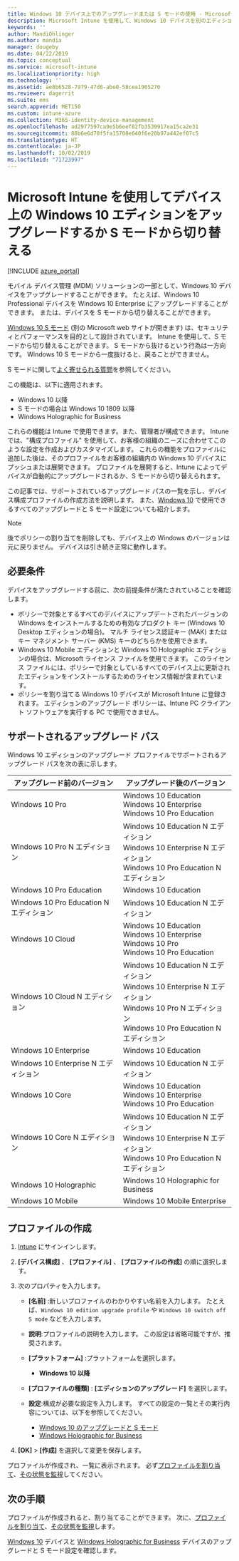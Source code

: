 ```yaml
---
title: Windows 10 デバイス上でのアップグレードまたは S モードの使用 - Microsoft Intune - Azure | Microsoft Docs
description: Microsoft Intune を使用して、Windows 10 デバイスを別のエディションにアップグレードしたり、S モードを切り替えたりします。 管理者はデバイス構成プロファイルを使用して、Windows 10 Professional を Windows 10 Enterprise にアップグレードしたり、S モード モードから切り替えたりできます。 Windows 10 Pro、N Edition、Education、Cloud、Enterprise、Core、Holographic、Mobile については、サポートされるアップグレード パスを参照してください。
keywords: ''
author: MandiOhlinger
ms.author: mandia
manager: dougeby
ms.date: 04/22/2019
ms.topic: conceptual
ms.service: microsoft-intune
ms.localizationpriority: high
ms.technology: ''
ms.assetid: ae8b6528-7979-47d8-abe0-58cea1905270
ms.reviewer: dagerrit
ms.suite: ems
search.appverid: MET150
ms.custom: intune-azure
ms.collection: M365-identity-device-management
ms.openlocfilehash: ad2977597ca9e5b6eef82fb3539917ea15ca2e31
ms.sourcegitcommit: 88b6e6d70f5fa15708e640f6e20b97a442ef07c5
ms.translationtype: HT
ms.contentlocale: ja-JP
ms.lasthandoff: 10/02/2019
ms.locfileid: "71723997"
---
```

# <a name="upgrade-windows-10-editions-or-switch-out-of-s-mode-on-devices-using-microsoft-intune"></a>Microsoft Intune を使用してデバイス上の Windows 10 エディションをアップグレードするか S モードから切り替える

[!INCLUDE [azure_portal](../includes/azure_portal.md)]

モバイル デバイス管理 (MDM) ソリューションの一部として、Windows 10 デバイスをアップグレードすることができます。 たとえば、Windows 10 Professional デバイスを Windows 10 Enterprise にアップグレードすることができます。 または、デバイスを S モードから切り替えることができます。

[Windows 10 S モード](https://support.microsoft.com/help/4456067/windows-10-switch-out-of-s-mode) (別の Microsoft web サイトが開きます) は、セキュリティとパフォーマンスを目的として設計されています。 Intune を使用して、S モードから切り替えることができます。 S モードから抜けるという行為は一方向です。 Windows 10 S モードから一度抜けると、戻ることができません。

S モードに関して[よく寄せられる質問](https://support.microsoft.com/help/4020089/windows-10-in-s-mode-faq)を参照してください。

この機能は、以下に適用されます。

- Windows 10 以降
- S モードの場合は Windows 10 1809 以降
- Windows Holographic for Business

これらの機能は Intune で使用できます。また、管理者が構成できます。 Intune では、"構成プロファイル" を使用して、お客様の組織のニーズに合わせてこのような設定を作成およびカスタマイズします。 これらの機能をプロファイルに追加した後は、そのプロファイルをお客様の組織内の Windows 10 デバイスにプッシュまたは展開できます。 プロファイルを展開すると、Intune によってデバイスが自動的にアップグレードされるか、S モードから切り替えられます。

この記事では、サポートされているアップグレード パスの一覧を示し、デバイス構成プロファイルの作成方法を説明します。 また、[Windows 10](edition-upgrade-windows-settings.md) で使用できるすべてのアップグレードと S モード設定についても紹介します。

> [!NOTE]
> 後でポリシーの割り当てを削除しても、デバイス上の Windows のバージョンは元に戻りません。 デバイスは引き続き正常に動作します。

## <a name="prerequisites"></a>必要条件

デバイスをアップグレードする前に、次の前提条件が満たされていることを確認します。

- ポリシーで対象とするすべてのデバイスにアップデートされたバージョンの Windows をインストールするための有効なプロダクト キー (Windows 10 Desktop エディションの場合)。 マルチ ライセンス認証キー (MAK) またはキー マネジメント サーバー (KMS) キーのどちらかを使用できます。
- Windows 10 Mobile エディションと Windows 10 Holographic エディションの場合は、Microsoft ライセンス ファイルを使用できます。 このライセンス ファイルには、ポリシーで対象としているすべてのデバイス上に更新されたエディションをインストールするためのライセンス情報が含まれています。
- ポリシーを割り当てる Windows 10 デバイスが Microsoft Intune に登録されます。 エディションのアップグレード ポリシーは、Intune PC クライアント ソフトウェアを実行する PC で使用できません。

## <a name="supported-upgrade-paths"></a>サポートされるアップグレード パス

Windows 10 エディションのアップグレード プロファイルでサポートされるアップグレード パスを次の表に示します。

| アップグレード前のバージョン | アップグレード後のバージョン |
|---|---|
| Windows 10 Pro | Windows 10 Education <br/>Windows 10 Enterprise <br/>Windows 10 Pro Education |
| Windows 10 Pro N エディション | Windows 10 Education N エディション <br/>Windows 10 Enterprise N エディション <br/>Windows 10 Pro Education N エディション | 
| Windows 10 Pro Education | Windows 10 Education | 
| Windows 10 Pro Education N エディション | Windows 10 Education N エディション |
| Windows 10 Cloud | Windows 10 Education <br/>Windows 10 Enterprise <br/>Windows 10 Pro <br/>Windows 10 Pro Education | 
| Windows 10 Cloud N エディション | Windows 10 Education N エディション <br/>Windows 10 Enterprise N エディション <br/>Windows 10 Pro N エディション <br/>Windows 10 Pro Education N エディション | 
| Windows 10 Enterprise | Windows 10 Education | 
| Windows 10 Enterprise N エディション | Windows 10 Education N エディション | 
| Windows 10 Core | Windows 10 Education <br/>Windows 10 Enterprise <br/>Windows 10 Pro Education | 
| Windows 10 Core N エディション | Windows 10 Education N エディション <br/>Windows 10 Enterprise N エディション <br/>Windows 10 Pro Education N エディション | 
| Windows 10 Holographic | Windows 10 Holographic for Business |
| Windows 10 Mobile | Windows 10 Mobile Enterprise |

<!--The following table provides information about the supported upgrade paths for Windows 10 editions in this policy:

![supported](./media/edition-upgrade-configure-windows-10/check_grn.png)  (X) = not supported    
![unsupported](./media/edition-upgrade-configure-windows-10/x_blk.png)    (green checkmark) = supported    

|Upgrade from edition\Upgrade to edition|Education|Education N|Pro Education|Pro Education N|Enterprise|Enterprise N|Professional|Professional N|Mobile Enterprise|Holographic for Business|
|--------|--------|--------|--------|--------|--------|--------|--------|--------|--------|--------|--------|
|Pro|![supported](./media/edition-upgrade-configure-windows-10/check_grn.png)|![unsupported](./media/edition-upgrade-configure-windows-10/x_blk.png)|![supported](./media/edition-upgrade-configure-windows-10/check_grn.png)|![unsupported](./media/edition-upgrade-configure-windows-10/x_blk.png)|![supported](./media/edition-upgrade-configure-windows-10/check_grn.png)|![unsupported](./media/edition-upgrade-configure-windows-10/x_blk.png)|![unsupported](./media/edition-upgrade-configure-windows-10/x_blk.png)|![unsupported](./media/edition-upgrade-configure-windows-10/x_blk.png)|![unsupported](./media/edition-upgrade-configure-windows-10/x_blk.png)|![unsupported](./media/edition-upgrade-configure-windows-10/x_blk.png)|
|Pro N|![unsupported](./media/edition-upgrade-configure-windows-10/x_blk.png)|![supported](./media/edition-upgrade-configure-windows-10/check_grn.png)|![unsupported](./media/edition-upgrade-configure-windows-10/x_blk.png)|![supported](./media/edition-upgrade-configure-windows-10/check_grn.png)|![unsupported](./media/edition-upgrade-configure-windows-10/x_blk.png)|![supported](./media/edition-upgrade-configure-windows-10/check_grn.png)|![unsupported](./media/edition-upgrade-configure-windows-10/x_blk.png)|![unsupported](./media/edition-upgrade-configure-windows-10/x_blk.png)|![unsupported](./media/edition-upgrade-configure-windows-10/x_blk.png)|![unsupported](./media/edition-upgrade-configure-windows-10/x_blk.png)|
|Pro Education|![supported](./media/edition-upgrade-configure-windows-10/check_grn.png)|![unsupported](./media/edition-upgrade-configure-windows-10/x_blk.png)|![unsupported](./media/edition-upgrade-configure-windows-10/x_blk.png)|![unsupported](./media/edition-upgrade-configure-windows-10/x_blk.png)|![unsupported](./media/edition-upgrade-configure-windows-10/x_blk.png)|![unsupported](./media/edition-upgrade-configure-windows-10/x_blk.png)|![unsupported](./media/edition-upgrade-configure-windows-10/x_blk.png)|![unsupported](./media/edition-upgrade-configure-windows-10/x_blk.png)|![unsupported](./media/edition-upgrade-configure-windows-10/x_blk.png)|![unsupported](./media/edition-upgrade-configure-windows-10/x_blk.png)|
|Pro Education N|![unsupported](./media/edition-upgrade-configure-windows-10/x_blk.png)|![supported](./media/edition-upgrade-configure-windows-10/check_grn.png)|![unsupported](./media/edition-upgrade-configure-windows-10/x_blk.png)|![unsupported](./media/edition-upgrade-configure-windows-10/x_blk.png)|![unsupported](./media/edition-upgrade-configure-windows-10/x_blk.png)|![unsupported](./media/edition-upgrade-configure-windows-10/x_blk.png)|![unsupported](./media/edition-upgrade-configure-windows-10/x_blk.png)|![unsupported](./media/edition-upgrade-configure-windows-10/x_blk.png)|![unsupported](./media/edition-upgrade-configure-windows-10/x_blk.png)|![unsupported](./media/edition-upgrade-configure-windows-10/x_blk.png)|
|Cloud|![supported](./media/edition-upgrade-configure-windows-10/check_grn.png)|![unsupported](./media/edition-upgrade-configure-windows-10/x_blk.png)|![supported](./media/edition-upgrade-configure-windows-10/check_grn.png)|![unsupported](./media/edition-upgrade-configure-windows-10/x_blk.png)|![supported](./media/edition-upgrade-configure-windows-10/check_grn.png)|![unsupported](./media/edition-upgrade-configure-windows-10/x_blk.png)|![supported](./media/edition-upgrade-configure-windows-10/check_grn.png)|![unsupported](./media/edition-upgrade-configure-windows-10/x_blk.png)|![unsupported](./media/edition-upgrade-configure-windows-10/x_blk.png)|![unsupported](./media/edition-upgrade-configure-windows-10/x_blk.png)|
|Cloud N|![unsupported](./media/edition-upgrade-configure-windows-10/x_blk.png)|![supported](./media/edition-upgrade-configure-windows-10/check_grn.png)|![unsupported](./media/edition-upgrade-configure-windows-10/x_blk.png)|![supported](./media/edition-upgrade-configure-windows-10/check_grn.png)|![unsupported](./media/edition-upgrade-configure-windows-10/x_blk.png)|![supported](./media/edition-upgrade-configure-windows-10/check_grn.png)|![unsupported](./media/edition-upgrade-configure-windows-10/x_blk.png)|![supported](./media/edition-upgrade-configure-windows-10/check_grn.png)|![unsupported](./media/edition-upgrade-configure-windows-10/x_blk.png)|![unsupported](./media/edition-upgrade-configure-windows-10/x_blk.png)|
|Enterprise|![supported](./media/edition-upgrade-configure-windows-10/check_grn.png)|![unsupported](./media/edition-upgrade-configure-windows-10/x_blk.png)|![unsupported](./media/edition-upgrade-configure-windows-10/x_blk.png)|![unsupported](./media/edition-upgrade-configure-windows-10/x_blk.png)|![unsupported](./media/edition-upgrade-configure-windows-10/x_blk.png)|![unsupported](./media/edition-upgrade-configure-windows-10/x_blk.png)|![unsupported](./media/edition-upgrade-configure-windows-10/x_blk.png)|![unsupported](./media/edition-upgrade-configure-windows-10/x_blk.png)|![unsupported](./media/edition-upgrade-configure-windows-10/x_blk.png)|![unsupported](./media/edition-upgrade-configure-windows-10/x_blk.png)|
|Enterprise N|![unsupported](./media/edition-upgrade-configure-windows-10/x_blk.png)|![supported](./media/edition-upgrade-configure-windows-10/check_grn.png)|![unsupported](./media/edition-upgrade-configure-windows-10/x_blk.png)|![unsupported](./media/edition-upgrade-configure-windows-10/x_blk.png)|![unsupported](./media/edition-upgrade-configure-windows-10/x_blk.png)|![unsupported](./media/edition-upgrade-configure-windows-10/x_blk.png)|![unsupported](./media/edition-upgrade-configure-windows-10/x_blk.png)|![unsupported](./media/edition-upgrade-configure-windows-10/x_blk.png)|![unsupported](./media/edition-upgrade-configure-windows-10/x_blk.png)|![unsupported](./media/edition-upgrade-configure-windows-10/x_blk.png)|
|Core|![supported](./media/edition-upgrade-configure-windows-10/check_grn.png)|![unsupported](./media/edition-upgrade-configure-windows-10/x_blk.png)|![supported](./media/edition-upgrade-configure-windows-10/check_grn.png)|![unsupported](./media/edition-upgrade-configure-windows-10/x_blk.png)|![unsupported](./media/edition-upgrade-configure-windows-10/x_blk.png)|![unsupported](./media/edition-upgrade-configure-windows-10/x_blk.png)|![unsupported](./media/edition-upgrade-configure-windows-10/x_blk.png)|![unsupported](./media/edition-upgrade-configure-windows-10/x_blk.png)|![unsupported](./media/edition-upgrade-configure-windows-10/x_blk.png)|![unsupported](./media/edition-upgrade-configure-windows-10/x_blk.png)|
|Core N|![unsupported](./media/edition-upgrade-configure-windows-10/x_blk.png)|![supported](./media/edition-upgrade-configure-windows-10/check_grn.png)|![unsupported](./media/edition-upgrade-configure-windows-10/x_blk.png)|![supported](./media/edition-upgrade-configure-windows-10/check_grn.png)|![unsupported](./media/edition-upgrade-configure-windows-10/x_blk.png)|![unsupported](./media/edition-upgrade-configure-windows-10/x_blk.png)|![unsupported](./media/edition-upgrade-configure-windows-10/x_blk.png)|![unsupported](./media/edition-upgrade-configure-windows-10/x_blk.png)|![unsupported](./media/edition-upgrade-configure-windows-10/x_blk.png)|![unsupported](./media/edition-upgrade-configure-windows-10/x_blk.png)|
|Mobile|![unsupported](./media/edition-upgrade-configure-windows-10/x_blk.png)|![unsupported](./media/edition-upgrade-configure-windows-10/x_blk.png)|![unsupported](./media/edition-upgrade-configure-windows-10/x_blk.png)|![unsupported](./media/edition-upgrade-configure-windows-10/x_blk.png)|![unsupported](./media/edition-upgrade-configure-windows-10/x_blk.png)|![unsupported](./media/edition-upgrade-configure-windows-10/x_blk.png)|![unsupported](./media/edition-upgrade-configure-windows-10/x_blk.png)|![unsupported](./media/edition-upgrade-configure-windows-10/x_blk.png)|![supported](./media/edition-upgrade-configure-windows-10/check_grn.png)|![unsupported](./media/edition-upgrade-configure-windows-10/x_blk.png)|
|Holographic|![unsupported](./media/edition-upgrade-configure-windows-10/x_blk.png)|![unsupported](./media/edition-upgrade-configure-windows-10/x_blk.png)|![unsupported](./media/edition-upgrade-configure-windows-10/x_blk.png)|![unsupported](./media/edition-upgrade-configure-windows-10/x_blk.png)|![unsupported](./media/edition-upgrade-configure-windows-10/x_blk.png)|![unsupported](./media/edition-upgrade-configure-windows-10/x_blk.png)|![unsupported](./media/edition-upgrade-configure-windows-10/x_blk.png)|![unsupported](./media/edition-upgrade-configure-windows-10/x_blk.png)|![unsupported](./media/edition-upgrade-configure-windows-10/x_blk.png)|![supported](./media/edition-upgrade-configure-windows-10/check_grn.png) -->

## <a name="create-the-profile"></a>プロファイルの作成

1. [Intune](https://go.microsoft.com/fwlink/?linkid=2090973) にサインインします。
2. **[デバイス構成]** 、 **[プロファイル]** 、 **[プロファイルの作成]** の順に選択します。
3. 次のプロパティを入力します。

    - **[名前]** :新しいプロファイルのわかりやすい名前を入力します。 たとえば、`Windows 10 edition upgrade profile` や `Windows 10 switch off S mode` などを入力します。
    - **説明**:プロファイルの説明を入力します。 この設定は省略可能ですが、推奨されます。
    - **[プラットフォーム]** :プラットフォームを選択します。  

        - **Windows 10 以降**

    - **[プロファイルの種類]** : **[エディションのアップグレード]** を選択します。
    - **設定**:構成が必要な設定を入力します。 すべての設定の一覧とその実行内容については、以下を参照してください。

        - [Windows 10 のアップグレードと S モード](edition-upgrade-windows-settings.md)
        - [Windows Holographic for Business](holographic-upgrade.md)

4. **[OK]**  >  **[作成]** を選択して変更を保存します。

プロファイルが作成され、一覧に表示されます。 必ず[プロファイルを割り当て](device-profile-assign.md)、[その状態を監視](device-profile-monitor.md)してください。

## <a name="next-steps"></a>次の手順

プロファイルが作成されると、割り当てることができます。 次に、[プロファイルを割り当て](device-profile-assign.md)、[その状態を監視](device-profile-monitor.md)します。

[Windows 10](edition-upgrade-windows-settings.md) デバイスと [Windows Holographic for Business](holographic-upgrade.md) デバイスのアップグレードと S モード設定を確認します。
